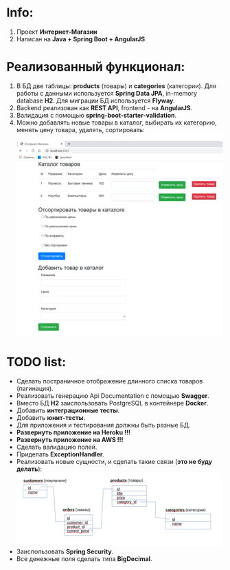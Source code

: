 # Info:
1. Проект **Интернет-Магазин**
2. Написан на **Java + Spring Boot + AngularJS**

# Реализованный функционал:
1. В БД две таблицы: **products** (товары) и **categories** (категории). Для работы с данными используется 
**Spring Data JPA**, in-memory database **H2**. Для миграции БД используется **Flyway**.
2. Backend реализован как **REST API**, frontend - на **AngularJS**.
3. Валидация с помощью **spring-boot-starter-validation**.
4. Можно добавлять новые товары в каталог, выбирать их категорию, менять цену товара, удалять, сортировать:  
![](https://github.com/aleksey-nsk/online_store/blob/main/screenshots/01_store_frontend_new.png)  

# TODO list:
- Сделать постраничное отображение длинного списка товаров (пагинация).
- Реализовать генерацию Api Documentation с помощью **Swagger**.
- Вместо БД **H2** заиспользовать PostgreSQL в контейнере **Docker**.
- Добавить **интеграционные тесты**.
- Добавить **юнит-тесты**.
- Для приложения и тестирования должны быть разные БД.
- **Развернуть приложение на Heroku !!!**
- **Развернуть приложение на AWS !!!**
- Сделать валидацию полей.
- Приделать **ExceptionHandler**.
- Реализовать новые сущности, и сделать такие связи (**это не буду делать**):  
![](https://github.com/aleksey-nsk/online_store/blob/main/screenshots/02_db_todo.png)  
- Заиспользовать **Spring Security**.
- Все денежные поля сделать типа **BigDecimal**.

